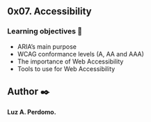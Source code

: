 ## 0x07. Accessibility

###   Learning objectives :open_book:

-   ARIA’s main purpose
-   WCAG conformance levels (A, AA and AAA)
-   The importance of Web Accessibility
-   Tools to use for Web Accessibility

## Author :black_nib:
**Luz A. Perdomo.**

